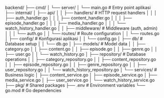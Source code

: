 backend/
├── cmd/
│   └── server/
│       └── main.go                 # Entry point aplikasi
├── internal/
│   ├── api/
│   │   ├── handlers/              # HTTP request handlers
│   │   │   ├── auth_handler.go
│   │   │   ├── content_handler.go
│   │   │   ├── episode_handler.go
│   │   │   ├── media_handler.go
│   │   │   └── watch_history_handler.go
│   │   ├── middleware/           # Middleware (auth, admin)
│   │   │   └── auth.go
│   │   └── routes/              # Route configuration
│   │       └── routes.go
│   ├── config/                  # Konfigurasi aplikasi
│   │   └── config.go
│   ├── db/                      # Database setup
│   │   └── db.go
│   ├── models/                  # Model data
│   │   ├── category.go
│   │   ├── content.go
│   │   ├── episode.go
│   │   ├── genre.go
│   │   ├── user.go
│   │   └── watch_history.go
│   ├── repository/             # Database operations
│   │   ├── category_repository.go
│   │   ├── content_repository.go
│   │   ├── episode_repository.go
│   │   ├── genre_repository.go
│   │   ├── user_repository.go
│   │   └── watch_history_repository.go
│   └── services/               # Business logic
│       ├── content_service.go
│       ├── episode_service.go
│       ├── media_service.go
│       ├── user_service.go
│       └── watch_history_service.go
├── pkg/                        # Shared packages
├── .env                        # Environment variables
└── go.mod                      # Go dependencies
